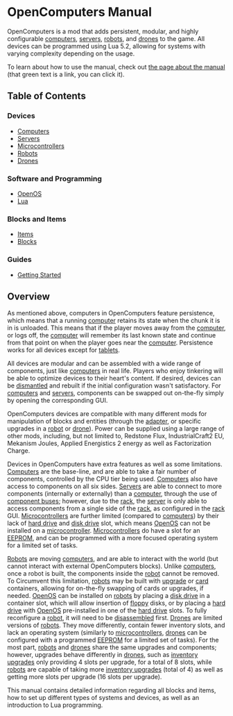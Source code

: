 # OpenComputers Manual

OpenComputers is a mod that adds persistent, modular, and highly configurable [computers](general/computer.md), [servers](item/server1.md), [robots](block/robot.md), and [drones](item/drone.md) to the game. All devices can be programmed using Lua 5.2, allowing for systems with varying complexity depending on the usage. 

To learn about how to use the manual, check out [the page about the manual](item/manual.md) (that green text is a link, you can click it).

## Table of Contents

### Devices
- [Computers](general/computer.md)
- [Servers](item/server1.md)
- [Microcontrollers](block/microcontroller.md)
- [Robots](block/robot.md)
- [Drones](item/drone.md)

### Software and Programming
- [OpenOS](general/openos.md)
- [Lua](general/lua.md)

### Blocks and Items
- [Items](item/index.md)
- [Blocks](block/index.md)

### Guides
- [Getting Started](general/quickstart.md)

## Overview

As mentioned above, computers in OpenComputers feature persistence, which means that a running [computer](general/computer.md) retains its state when the chunk it is in is unloaded. This means that if the player moves away from the [computer](general/computer.md), or logs off, the [computer](general/computer.md) will remember its last known state and continue from that point on when the player goes near the [computer](general/computer.md). Persistence works for all devices except for [tablets](item/tablet.md).  

All devices are modular and can be assembled with a wide range of components, just like [computers](general/computer.md) in real life. Players who enjoy tinkering will be able to optimize devices to their heart's content. If desired, devices can be [dismantled](block/disassembler.md) and rebuilt if the initial configuration wasn't satisfactory. For [computers](general/computer.md) and [servers](item/server1.md), components can be swapped out on-the-fly simply by opening the corresponding GUI. 

OpenComputers devices are compatible with many different mods for manipulation of blocks and entities (through the [adapter](block/adapter.md), or specific upgrades in a [robot](block/robot.md) or [drone](item/drone.md)). Power can be supplied using a large range of other mods, including, but not limited to, Redstone Flux, IndustrialCraft2 EU, Mekanism Joules, Applied Energistics 2 energy as well as Factorization Charge. 

Devices in OpenComputers have extra features as well as some limitations. [Computers](general/computer.md) are the base-line, and are able to take a fair number of components, controlled by the CPU tier being used. [Computers](general/computer.md) also have access to components on all six sides. [Servers](item/server1.md) are able to connect to more components (internally or externally) than a [computer](general/computer.md), through the use of [component buses](item/componentBus1.md); however, due to the [rack](block/rack.md), the [server](item/server1.md) is only able to access components from a single side of the [rack](block/rack.md), as configured in the [rack](block/rack.md) GUI. [Microcontrollers](block/microcontroller.md) are further limited (compared to [computers](general/computer.md)) by their lack of [hard drive](item/hdd1.md) and [disk drive](block/diskDrive.md) slot, which means [OpenOS](general/openOS.md) can not be installed on a [microcontroller](block/microcontroller.md). [Microcontrollers](block/microcontroller.md) do have a slot for an [EEPROM](item/eeprom.md), and can be programmed with a more focused operating system for a limited set of tasks. 

[Robots](block/robot.md) are moving [computers](general/computer.md), and are able to interact with the world (but cannot interact with external OpenComputers blocks). Unlike [computers](general/computer.md), once a robot is built, the components inside the [robot](block/robot.md) cannot be removed. To Circumvent this limitation, [robots](block/robot.md) may be built with [upgrade](item/upgradeContainer1.md) or [card](item/cardContainer1.md) containers, allowing for on-the-fly swapping of cards or upgrades, if needed. [OpenOS](general/openOS.md) can be installed on [robots](block/robot.md) by placing a [disk drive](block/diskDrive.md) in a container slot, which will allow insertion of [floppy](item/floppy.md) disks, or by placing a [hard drive](item/hdd1.md) with [OpenOS](general/openOS.md) pre-installed in one of the [hard drive](item/hdd1.md) slots. To fully reconfigure a [robot](block/robot.md), it will need to be [disassembled](block/disassembler.md) first. [Drones](item/drone.md) are limited versions of [robots](block/robot.md). They move differently, contain fewer inventory slots, and lack an operating system (similarly to [microcontrollers](block/microcontroller.md), [drones](item/drone.md) can be configured with a programmed [EEPROM](item/eeprom.md) for a limited set of tasks). For the most part, [robots](block/robot.md) and [drones](item/drone.md) share the same upgrades and components; however, upgrades behave differently in [drones](item/drone.md), such as [inventory upgrades](item/inventoryUpgrade.md) only providing 4 slots per upgrade, for a total of 8 slots, while [robots](block/robot.md) are capable of taking more [inventory upgrades](item/inventoryUpgrade.md) (total of 4) as well as getting more slots per upgrade (16 slots per upgrade).

This manual contains detailed information regarding all blocks and items, how to set up different types of systems and devices, as well as an introduction to Lua programming.
